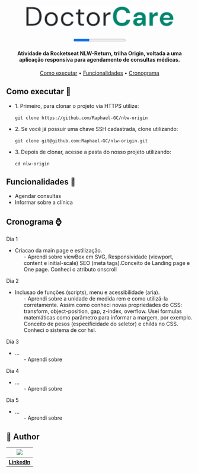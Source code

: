 <h1 align="center">
  <img alt="DoctorCare Logo" title="DoctorCare Logo" src="./assets/Logo.svg" width="400px" />
</h1>

<h4 align="center"><progress alt="Projeto 30% concluído" value="30" max="100"></progress></h4>

<h4 align="center">Atividade da Rocketseat NLW-Return, trilha Origin, voltada a uma aplicação responsiva para agendamento de consultas médicas.</h4>

<p align="center">
  <a href="#como-executar-">Como executar</a> •
  <a href="#cronograma-">Funcionalidades</a> •
  <a href="#cronograma-">Cronograma</a>
</p>

## Como executar 🚀 
<ul>
  <li> 1. Primeiro, para clonar o projeto via HTTPS utilize: </li>

`git clone https://github.com/Raphael-GC/nlw-origin`

  <li> 2. Se você já possuir uma chave SSH cadastrada, clone utilizando: </li>

`git clone git@github.com:Raphael-GC/nlw-origin.git`

  <li> 3. Depois de clonar, acesse a pasta do nosso projeto utilizando: </li>

`cd nlw-origin`</li>
</ul>

## Funcionalidades 💬
<ul>
  <li>Agendar consultas</li>
  <li>Informar sobre a clínica</li>
</ul>

## Cronograma ⌚
<a>Dia 1</a> 
- Criacao da main page e estilização.
  <ol> - Aprendi sobre viewBox em SVG, Responsividade (viewport, content e initial-scale) SEO (meta tags).Conceito de Landing page e One page. Conheci o atributo onscroll

<a>Dia 2</a>
- Inclusao de funções (scripts), menu e acessibilidade (aria).
   <ol> - Aprendi sobre a unidade de medida rem e como utilizá-la corretamente. Assim como conheci novas propriedades do CSS: transform, object-position, gap, z-index, overflow. Usei formulas matemáticas como parâmetro para informar a margem, por exemplo. Conceito de pesos (especificidade do seletor) e childs no CSS. Conheci o sistema de cor hsl.

<a>Dia 3</a>
- ...
   <ol> - Aprendi sobre

<a>Dia 4</a>
- ...
   <ol> - Aprendi sobre

<a>Dia 5</a>
- ...
   <ol> - Aprendi sobre


## :pencil: Author

| <img src="https://media-exp1.licdn.com/dms/image/C4E03AQH1g12fHfozyw/profile-displayphoto-shrink_200_200/0/1610981729767?e=1657152000&v=beta&t=atv6BsR8rzwGQKxlbVrsMpFwrBkJ2OF_803kyq91YLM" /> | 
   |:---:|
   | <a href="https://www.linkedin.com/in/raphael-gc/" target="_blank">**LinkedIn**</a> |   

